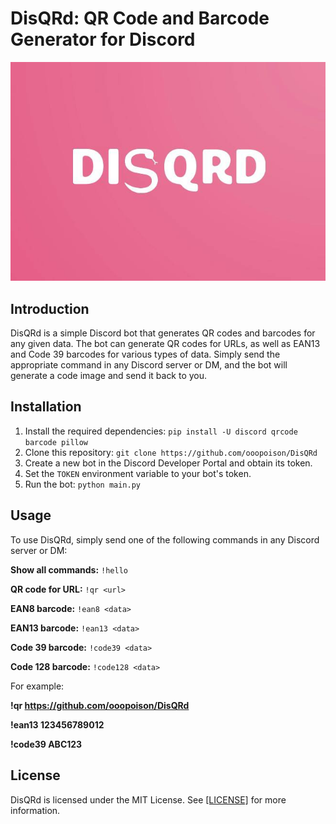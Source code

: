 # DisQRd: QR Code and Barcode Generator for Discord

![alt text](https://github.com/ooopoison/DisQRd/blob/main/image.jpg)

## Introduction
DisQRd is a simple Discord bot that generates QR codes and barcodes for any given data. The bot can generate QR codes for URLs, as well as EAN13 and Code 39 barcodes for various types of data. Simply send the appropriate command in any Discord server or DM, and the bot will generate a code image and send it back to you.

## Installation

1. Install the required dependencies: `pip install -U discord qrcode barcode pillow`
2. Clone this repository: `git clone https://github.com/ooopoison/DisQRd`
3. Create a new bot in the Discord Developer Portal and obtain its token.
4. Set the `TOKEN` environment variable to your bot's token.
5. Run the bot: `python main.py`

## Usage

To use DisQRd, simply send one of the following commands in any Discord server or DM:

**Show all commands:** `!hello`

**QR code for URL:** `!qr <url>`

**EAN8 barcode:** `!ean8 <data>`

**EAN13 barcode:** `!ean13 <data>`

**Code 39 barcode:** `!code39 <data>`

**Code 128 barcode:** `!code128 <data>`

For example:

**!qr https://github.com/ooopoison/DisQRd**

**!ean13 123456789012**

**!code39 ABC123**

## License

DisQRd is licensed under the MIT License. See [[LICENSE]](https://opensource.org/licenses/MIT) for more information.
